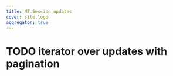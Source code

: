 ```yaml
---
title: MT.Session updates
cover: site.logo
aggregator: true
---
```


# TODO iterator over updates with pagination

